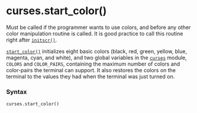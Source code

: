 # curses.start_color()

Must be called if the programmer wants to use colors, and before any other color manipulation routine is called. It is good practice to call this routine right after [`initscr()`](/modules/curses/initscr.md).

[`start_color()`](/modules/curses/start_color.md) initializes eight basic colors (black, red, green, yellow, blue, magenta, cyan, and white), and two global variables in the [`curses`](/modules/curses/) module, `COLORS` and `COLOR_PAIRS`, containing the maximum number of colors and color-pairs the terminal can support. It also restores the colors on the terminal to the values they had when the terminal was just turned on.

### Syntax

```python
curses.start_color()
```